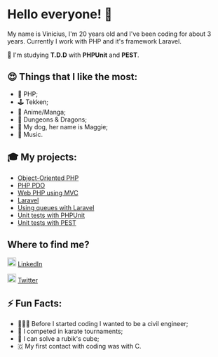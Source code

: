 # Hello everyone! 👋

My name is Vinicius, I'm 20 years old and I've been coding for about 3 years. Currently I work with PHP and it's framework Laravel.

🌱 I'm studying <b>T.D.D</b> with <b>PHPUnit</b> and <b>PEST</b>.


## 😍 Things that I like the most: 
- 🐘 PHP;
- 🕹 Tekken;
- 📖 Anime/Manga;
- 🎲 Dungeons & Dragons;
- 🐶 My dog, her name is Maggie;
- 🎼 Music.


## 🎓 My projects:
- [Object-Oriented PHP](https://github.com/isnotvinicius/php_orientado_objetos)
- [PHP PDO](https://github.com/isnotvinicius/php_pdo)
- [Web PHP using MVC](https://github.com/isnotvinicius/php_web_mvc)
- [Laravel](https://github.com/isnotvinicius/laravel)
- [Using queues with Laravel](https://github.com/isnotvinicius/laravel-queues)
- [Unit tests with PHPUnit](https://github.com/isnotvinicius/php-unit)
- [Unit tests with PEST](https://github.com/isnotvinicius/pest)


## Where to find me?
<img src="https://image.flaticon.com/icons/svg/174/174857.svg" width="20" height="20x">  [LinkedIn](https://www.linkedin.com/in/isnotvinicius/)

<img src="https://image.flaticon.com/icons/svg/733/733579.svg" width="20px" height="20px">  [Twitter](https://www.twitter.com/isnotvinicius)

## ⚡️ Fun Facts:
- 👷🏽‍♂️ Before I started coding I wanted to be a civil engineer;
- 🥇 I competed in karate tournaments;
- 🧩 I can solve a rubik's cube;
- 🇨 My first contact with coding was with C.
